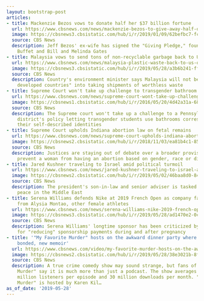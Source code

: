 ```yaml
---
layout: bootstrap-post
articles:
- title: Mackenzie Bezos vows to donate half her $37 billion fortune
  url: https://www.cbsnews.com/news/mackenzie-bezos-to-give-away-half-of-her-37-billion-in-wealth/
  image: https://cbsnews3.cbsistatic.com/hub/i/r/2019/01/09/62befbc7-fc92-4322-8cd9-53c5bfbbffe6/thumbnail/1200x630g2/ed04a9ce4bd79f4fce30069a2d1aef66/jeff-bezos-mackenzie-bezos-950795948.jpg
  source: CBS News
  description: Jeff Bezos' ex-wife has signed the "Giving Pledge," founded by Warren
    Buffet and Bill and Melinda Gates
- title: Malaysia vows to send tons of non-recyclable garbage back to U.S.
  url: https://www.cbsnews.com/news/malaysia-plastic-waste-back-to-us-other-developed-nations-trash-crisis-china-recycling/
  image: https://cbsnews3.cbsistatic.com/hub/i/r/2019/05/28/a3b6b241-ffda-4a78-b7af-a7786b916e22/thumbnail/1200x630/0357f3b83bf6f80aa3f3af8de85e2623/malaysia-plastic-trash-1146667968.jpg
  source: CBS News
  description: Country's environment minister says Malaysia will not be "bullied by
    developed countries" into taking shipments of worthless waste
- title: Supreme Court won't take up challenge to transgender bathroom policy
  url: https://www.cbsnews.com/news/supreme-court-wont-take-up-challenge-to-transgender-bathroom-policy/
  image: https://cbsnews1.cbsistatic.com/hub/i/r/2016/05/20/4d42a31a-685c-487f-842e-af1e7ce665e2/thumbnail/1200x630/7a1c6747c3045aa3c82332e35d95912c/rtse95r.jpg
  source: CBS News
  description: The Supreme court won't take up a challenge to a Pennsylvania school
    district's policy letting transgender students use bathrooms corresponding to
    their self-described identities
- title: Supreme Court upholds Indiana abortion law on fetal remains
  url: https://www.cbsnews.com/news/supreme-court-upholds-indiana-abortion-law-on-fetal-remains-but-stays-clear-of-debate/
  image: https://cbsnews2.cbsistatic.com/hub/i/r/2018/11/03/ea81b4c1-854f-455a-8b32-798f94c5b63d/thumbnail/1200x630g2/e442ce1678665a20fc400d229cbc7031/supremecourt.jpg
  source: CBS News
  description: Justices are staying out of debate over a broader provision that would
    prevent a woman from having an abortion based on gender, race or disability
- title: Jared Kushner traveling to Israel amid political turmoil
  url: https://www.cbsnews.com/news/jared-kushner-traveling-to-israel-amid-political-unease/
  image: https://cbsnews2.cbsistatic.com/hub/i/r/2019/05/02/46baa8d0-8400-4e12-adbb-461155c0eb08/thumbnail/1200x630g2/7acf8cb9c2438fdcf5468cb90da6ee9b/ap-19113547336534.jpg
  source: CBS News
  description: The president's son-in-law and senior adviser is tasked with reaching
    peace in the Middle East
- title: Serena Williams defends Nike at 2019 French Open as company faces criticism
    from Alysia Montao, other female athletes
  url: https://www.cbsnews.com/news/serena-williams-nike-2019-french-open-female-athlete-pregnancy-policies-alysia-montano/
  image: https://cbsnews3.cbsistatic.com/hub/i/r/2019/05/28/ad1470e2-0cf4-4071-8099-74222ef31aa2/thumbnail/1200x630/fbaee7d54a2cf08edad8e95d4fa89d5f/serena-williams.jpg
  source: CBS News
  description: Serena Williams' longtime sponsor has been criticized by female athletes
    for "reducing" sponsorship payments during and after pregnancy
- title: '"My Favorite Murder" hosts on the awkward dinner party where they first
    bonded, new memoir'
  url: https://www.cbsnews.com/video/my-favorite-murder-hosts-on-the-awkward-dinner-party-where-they-first-bonded-new-memoir/
  image: https://cbsnews2.cbsistatic.com/hub/i/r/2019/05/28/38e3021b-8fed-48b8-a00f-f0e5e769b338/thumbnail/1200x630/949c6254d49e78d8a8490dd44e8ccae7/0528-ctm-myfavoritemurder-1859906-640x360.jpg
  source: CBS News
  description: A true crime comedy show may sound strange, but fans of "My Favorite
    Murder" say it is much more than just a podcast. The show averages more than two
    million listeners per episode and 30 million downloads per month. "My Favorite
    Murder" is hosted by Karen Kil…
as_of_date: '2019-05-28'
---
```


